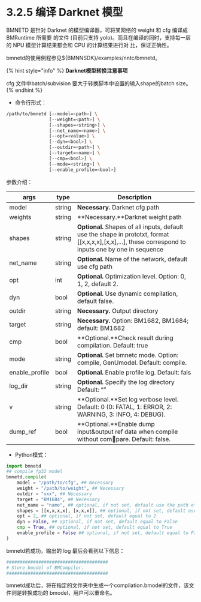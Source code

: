 # 3.2.5 编译 Darknet 模型

BMNETD 是针对 Darknet 的模型编译器，可将某网络的 weight 和 cfg 编译成 BMRuntime 所需要 的文件 (目前只支持 yolo)。而且在编译的同时，支持每一层的 NPU 模型计算结果都会和 CPU 的计算结果进行对 比，保证正确性。

bmnetd的使用例程参见${BMNNSDK}/examples/nntc/bmnetd。

{% hint style="info" %}
**Darknet模型转换注意事项**

cfg 文件中batch/subvision 要大于转换脚本中设置的输入shape的batch size。&#x20;
{% endhint %}

* 命令行形式：

```bash
/path/to/bmnetd [--model=<path>] \
                [--weight=<path>] \
                [--shapes=<string>] \ 
                [--net_name=<name>] \ 
                [--opt=<value>] \ 
                [--dyn=<bool>] \ 
                [--outdir=<path>] \ 
                [--target=<name>] \ 
                [--cmp=<bool>] \ 
                [--mode=<string>] \ 
                [--enable_profile=<bool>]
```

参数介绍：

| args            | type   | Description                                                                                                                                             |
| --------------- | ------ | ------------------------------------------------------------------------------------------------------------------------------------------------------- |
| model           | string | **Necessary.** Darknet cfg path                                                                                                                         |
| weights         | string | **Necessary.**Darknet weight path                                                                                                                       |
| shapes          | string | **Optional.** Shapes of all inputs, default use the shape in prototxt, format \[\[x,x,x,x],\[x,x],…], these correspond to inputs one by one in sequence |
| net\_name       | string | **Optional.** Name of the network, default use cfg path                                                                                                 |
| opt             | int    | **Optional.** Optimization level. Option: 0, 1, 2, default 2.                                                                                           |
| dyn             | bool   | **Optional.** Use dynamic compilation, default false.                                                                                                   |
| outdir          | string | **Necessary.** Output directory                                                                                                                         |
| target          | string | **Necessary.** Option: BM1682, BM1684; default: BM1682                                                                                                  |
| cmp             | bool   | **Optional.**Check result during compilation. Default: true                                                                                             |
| mode            | string | **Optional.** Set bmnetc mode. Option: compile, GenUmodel. Default: compile.                                                                            |
| enable\_profile | bool   | **Optional.** Enable profile log. Default: fals                                                                                                         |
| log\_dir        | string | **Optional.** Specify the log directory Default: “”                                                                                                     |
| v               | string | **Optional.**Set log verbose level. Default: 0 (0: FATAL, 1: ERROR, 2: WARNING, 3: INFO, 4: DEBUG).                                                     |
| dump\_ref       | bool   | **Optional.**Enable dump input\&output ref data when compile without compare. Default: false.                                                          |

* Python模式：

```python
import bmnetd
## compile fp32 model
bmnetd.compile(
    model = "/path/to/cfg", ## Necessary
    weight = "/path/to/weight", ## Necessary
    outdir = "xxx", ## Necessary
    target = "BM1684", ## Necessary
    net_name = "name", ## optional, if not set, default use the path of cfg
    shapes = [[x,x,x,x], [x,x,x]], ## optional, if not set, default use shape in weights
    opt = 2, ## optional, if not set, default equal to 2
    dyn = False, ## optional, if not set, default equal to False
    cmp = True, ## optional, if not set, default equal to True
    enable_profile = False ## optional, if not set, default equal to False
)
```

bmnetd若成功，输出的 log 最后会看到以下信息：

```bash
######################################
# Store bmodel of BMCompiler.
######################################
```

bmnetd成功后，将在指定的文件夹中生成一个compilation.bmodel的文件，该文件则是转换成功的 bmodel，用户可以重命名。
